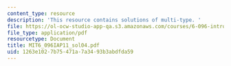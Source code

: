 ```yaml
---
content_type: resource
description: 'This resource contains solutions of multi-type. '
file: https://ol-ocw-studio-app-qa.s3.amazonaws.com/courses/6-096-introduction-to-c-january-iap-2011/1263e1027b75471a7a3493b3abdfda59_MIT6_096IAP11_sol04.pdf
file_type: application/pdf
resourcetype: Document
title: MIT6_096IAP11_sol04.pdf
uid: 1263e102-7b75-471a-7a34-93b3abdfda59
---
```

